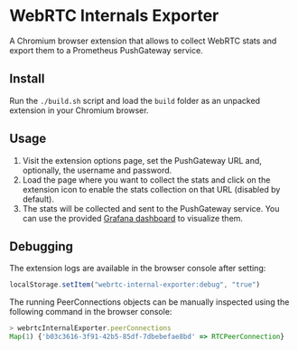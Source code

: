 # WebRTC Internals Exporter
A Chromium browser extension that allows to collect WebRTC stats and export them to a Prometheus PushGateway service.

## Install
Run the `./build.sh` script and load the `build` folder as an unpacked extension in your Chromium browser.

## Usage
1. Visit the extension options page, set the PushGateway URL and, optionally, the username and password.
2. Load the page where you want to collect the stats and click on the extension icon to enable the stats collection on that URL (disabled by default).
3. The stats will be collected and sent to the PushGateway service. You can use the provided [Grafana dashboard](https://github.com/vpalmisano/webrtc-internals-exporter/tree/main/grafana) to visualize them.

## Debugging
The extension logs are available in the browser console after setting:
```js
localStorage.setItem("webrtc-internal-exporter:debug", "true")
```

The running PeerConnections objects can be manually inspected using the following
command in the browser console:
```js
> webrtcInternalExporter.peerConnections
Map(1) {'b03c3616-3f91-42b5-85df-7dbebefae8bd' => RTCPeerConnection}
```
